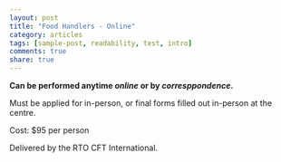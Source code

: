 ```yaml
---
layout: post
title: "Food Handlers - Online"
category: articles
tags: [sample-post, readability, test, intro]
comments: true
share: true
---
```


**Can be performed anytime *online* or by *corresppondence*.**

Must be applied for in-person, or final forms filled out in-person at the centre.

Cost: $95 per person

Delivered by the RTO CFT International.
